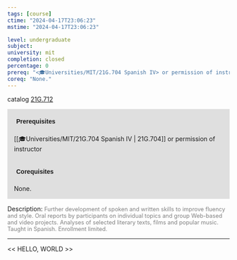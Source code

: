 ```yaml
---
tags: [course]
ctime: "2024-04-17T23:06:23"
mstime: "2024-04-17T23:06:23"

level: undergraduate
subject: 
university: mit
completion: closed
percentage: 0
prereq: "<🎓Universities/MIT/21G.704 Spanish IV> or permission of instructor"
coreq: "None."
---
```


catalog [21G.712](http://student.mit.edu/catalog/m21Gs.html#21G.712)

<span style="display: block; padding: 15px; background-color: rgb(100, 100, 100, 0.2);"><font id="m_prereq2264_0" style="display: block; font-family: Arial, sans-serif; font-weight: bold; padding: 5px">Prerequisites</font><br><span id="prereq2264_0">[[🎓Universities/MIT/21G.704 Spanish IV | 21G.704]] or permission of instructor</span></span>
<span style="display: block; padding: 15px; background-color: rgb(100, 100, 100, 0.2);"><font id="m_coreq2264_0" style="display: block; font-family: Arial, sans-serif; font-weight: bold; padding: 5px">Corequisites</font><br><span id="coreq2264_0">None.</span></span>

<font style="">Description:</font>
<font style="color: grey; font-size: 0.8rem;">Further development of spoken and written skills to improve fluency and style. Oral reports by participants on individual topics and group Web-based and video projects. Analyses of selected literary texts, films and popular music. Taught in Spanish. Enrollment limited.</font>



---

<< HELLO, WORLD >>
